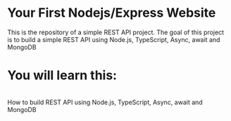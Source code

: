 # Your First Nodejs/Express Website

This is the repository of a simple REST API project. The goal of this project is to build a simple REST API using Node.js, TypeScript, Async, await and MongoDB

# You will learn this:

<br> How to build REST API using Node.js, TypeScript, Async, await and MongoDB
